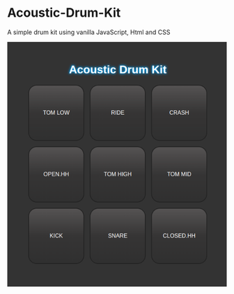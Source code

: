 # Acoustic-Drum-Kit

A simple drum kit using vanilla JavaScript, Html and CSS

![image info](./img/drumkit.png)
